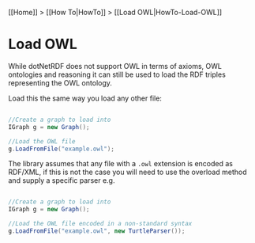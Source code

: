 [[Home]] > [[How To|HowTo]] > [[Load OWL|HowTo-Load-OWL]]

# Load OWL 

While dotNetRDF does not support OWL in terms of axioms, OWL ontologies and reasoning it can still be used to load the RDF triples representing the OWL ontology.

Load this the same way you load any other file:

```csharp

//Create a graph to load into
IGraph g = new Graph();

//Load the OWL file
g.LoadFromFile("example.owl");
```

The library assumes that any file with a `.owl` extension is encoded as RDF/XML, if this is not the case you will need to use the overload method and supply a specific parser e.g.

```csharp

//Create a graph to load into
IGraph g = new Graph();

//Load the OWL file encoded in a non-standard syntax
g.LoadFromFile("example.owl", new TurtleParser());
```